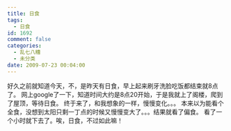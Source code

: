 ```yaml
---
title: 日食
tags:
  - 日食
id: 1692
comment: false
categories:
  - 乱七八糟
  - 未分类
date: 2009-07-23 00:04:00
---
```


好久之前就知道今天，不，是昨天有日食，早上起来刷牙洗脸吃饭都结束就8点了。
网上google了一下，知道时间大约是8点20开始，于是我就上了阁楼，爬到了屋顶，等待日食。
终于来了，和我想象的一样，慢慢变化。。。
本来以为能看个全食，没想到太阳只剩一丁点的时候又慢慢变大了。。。结果就看了偏食。
看了一个小时就下去了。唉，日食，不过如此嘛！